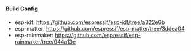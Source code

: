 #### Build Config
- esp-idf: https://github.com/espressif/esp-idf/tree/a322e6b
- esp-matter: https://github.com/espressif/esp-matter/tree/3ddea04
- esp-rainmaker: https://github.com/espressif/esp-rainmaker/tree/944a13e
